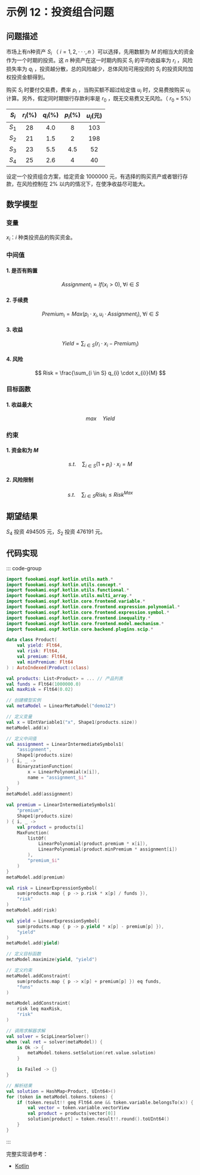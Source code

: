 # 示例 12：投资组合问题

## 问题描述

市场上有n种资产 $S_{i}$ （ $i=1, 2, ···, n$ ）可以选择，先用数额为 $M$ 的相当大的资金作为一个时期的投资。这 $n$ 种资产在这一时期内购买 $S_{i}$ 的平均收益率为 $r_{i}$ ，风险损失率为 $q_{i}$ ，投资越分散，总的风险越少，总体风险可用投资的 $S_{i}$ 的投资风险加权投资金额得到。

购买 $S_{i}$ 时要付交易费，费率 $p_{i}$ ，当购买额不超过给定值 $u_{i}$ 时，交易费按购买 $u_{i}$ 计算。另外，假定同时期银行存款利率是 $r_{0}$ ，既无交易费又无风险。（ $r_{0}$ = 5%）

| $S_{i}$ | $r_{i}$(%) | $q_{i}$(%) | $p_{i}$(%) | $u_{i}$(元) |
| :-----: | :--------: | :--------: | :--------: | :---------: |
| $S_{1}$ |    $28$    |   $4.0$    |    $8$     |    $103$    |
| $S_{2}$ |    $21$    |   $1.5$    |    $2$     |    $198$    |
| $S_{3}$ |    $23$    |   $5.5$    |   $4.5$    |    $52$     |
| $S_{4}$ |    $25$    |   $2.6$    |    $4$     |    $40$     |

设定一个投资组合方案，给定资金 $1000000$ 元，有选择的购买资产或者银行存款，在风险控制在 $2 \%$ 以内的情况下，在使净收益尽可能大。

## 数学模型

### 变量

$x_{i}$：$i$ 种类投资品的购买资金。

### 中间值

#### 1. 是否有购置

$$
Assignment_{i} = If(x_{i} > 0), \; \forall i \in S
$$

#### 2. 手续费

$$
Premium_{i} = Max(p_{i} \cdot x_{i}, \, u_{i} \cdot Assignment_{i}), \; \forall i \in S
$$

#### 3. 收益

$$
Yield = \sum_{i \in S} (r_{i} \cdot x_{i} - Premium_{i})
$$

#### 4. 风险

$$
Risk = \frac{\sum_{i \in S} q_{i} \cdot x_{i}}{M}
$$

### 目标函数

#### 1. 收益最大

$$
max \quad Yield
$$

### 约束

#### 1. 资金和为 $M$

$$
s.t. \quad \sum_{i \in S}(1 + p_{i}) \cdot x_{i} = M
$$

#### 2. 风险限制

$$
s.t. \quad \sum_{i \in S} Risk_{i} \leq Risk^{Max}
$$

## 期望结果

$S_{4}$ 投资 $494505$ 元，$S_{2}$ 投资 $476191$ 元。

## 代码实现

::: code-group

```kotlin
import fuookami.ospf.kotlin.utils.math.*
import fuookami.ospf.kotlin.utils.concept.*
import fuookami.ospf.kotlin.utils.functional.*
import fuookami.ospf.kotlin.utils.multi_array.*
import fuookami.ospf.kotlin.core.frontend.variable.*
import fuookami.ospf.kotlin.core.frontend.expression.polynomial.*
import fuookami.ospf.kotlin.core.frontend.expression.symbol.*
import fuookami.ospf.kotlin.core.frontend.inequality.*
import fuookami.ospf.kotlin.core.frontend.model.mechanism.*
import fuookami.ospf.kotlin.core.backend.plugins.scip.*

data class Product(
    val yield: Flt64,
    val risk: Flt64,
    val premium: Flt64,
    val minPremium: Flt64
) : AutoIndexed(Product::class)

val products: List<Product> = ... // 产品列表
val funds = Flt64(1000000.0)
val maxRisk = Flt64(0.02)

// 创建模型实例
val metaModel = LinearMetaModel("demo12")

// 定义变量
val x = UIntVariable1("x", Shape1(products.size))
metaModel.add(x)

// 定义中间值
val assignment = LinearIntermediateSymbols1(
    "assignment",
    Shape1(products.size)
) { i, _ ->
    BinaryzationFunction(
        x = LinearPolynomial(x[i]),
        name = "assignment_$i"
    )
}
metaModel.add(assignment)

val premium = LinearIntermediateSymbols1(
    "premium",
    Shape1(products.size)
) { i, _ ->
    val product = products[i]
    MaxFunction(
        listOf(
            LinearPolynomial(product.premium * x[i]),
            LinearPolynomial(product.minPremium * assignment[i])
        ),
        "premium_$i"
    )
}
metaModel.add(premium)

val risk = LinearExpressionSymbol(
    sum(products.map { p -> p.risk * x[p] / funds }),
    "risk"
)
metaModel.add(risk)

val yield = LinearExpressionSymbol(
    sum(products.map { p -> p.yield * x[p] - premium[p] }),
    "yield"
)
metaModel.add(yield)

// 定义目标函数
metaModel.maximize(yield, "yield")

// 定义约束
metaModel.addConstraint(
    sum(products.map { p -> x[p] + premium[p] }) eq funds,
    "funs"
)

metaModel.addConstraint(
    risk leq maxRisk,
    "risk"
)

// 调用求解器求解
val solver = ScipLinearSolver()
when (val ret = solver(metaModel)) {
    is Ok -> {
        metaModel.tokens.setSolution(ret.value.solution)
    }

    is Failed -> {}
}

// 解析结果
val solution = HashMap<Product, UInt64>()
for (token in metaModel.tokens.tokens) {
    if (token.result!! geq Flt64.one && token.variable.belongsTo(x)) {
        val vector = token.variable.vectorView
        val product = products[vector[0]]
        solution[product] = token.result!!.round().toUInt64()
    }
}
```

:::

完整实现请参考：

- [Kotlin](https://github.com/fuookami/ospf/blob/main/examples/ospf-kotlin-example/src/main/fuookami/ospf/kotlin/example/core_demo/Demo12.kt)
